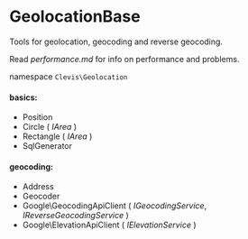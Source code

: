 GeolocationBase
===============

Tools for geolocation, geocoding and reverse geocoding.

Read *performance.md* for info on performance and problems.


namespace `Clevis\Geolocation`

#### basics:
 - Position
 - Circle ( *IArea* )
 - Rectangle ( *IArea* )
 - SqlGenerator

#### geocoding:
 - Address
 - Geocoder
 - Google\GeocodingApiClient ( *IGeocodingService*, *IReverseGeocodingService* )
 - Google\ElevationApiClient ( *IElevationService* )
